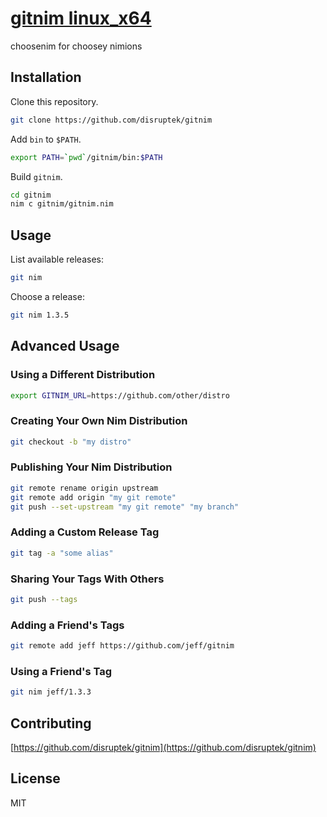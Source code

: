 # [gitnim linux_x64](https://gitnim.com/)
choosenim for choosey nimions

## Installation

Clone this repository.

```bash
git clone https://github.com/disruptek/gitnim
```

Add `bin` to `$PATH`.

```bash
export PATH=`pwd`/gitnim/bin:$PATH
```

Build `gitnim`.

```bash
cd gitnim
nim c gitnim/gitnim.nim
```

## Usage

List available releases:

```bash
git nim
```

Choose a release:

```bash
git nim 1.3.5
```

## Advanced Usage

### Using a Different Distribution
```bash
export GITNIM_URL=https://github.com/other/distro
```

### Creating Your Own Nim Distribution
```bash
git checkout -b "my distro"
```

### Publishing Your Nim Distribution
```bash
git remote rename origin upstream
git remote add origin "my git remote"
git push --set-upstream "my git remote" "my branch"
```

### Adding a Custom Release Tag
```bash
git tag -a "some alias"
```

### Sharing Your Tags With Others
```bash
git push --tags
```

### Adding a Friend's Tags
```bash
git remote add jeff https://github.com/jeff/gitnim
```

### Using a Friend's Tag
```bash
git nim jeff/1.3.3
```

## Contributing

[https://github.com/disruptek/gitnim](https://github.com/disruptek/gitnim)

## License
MIT
